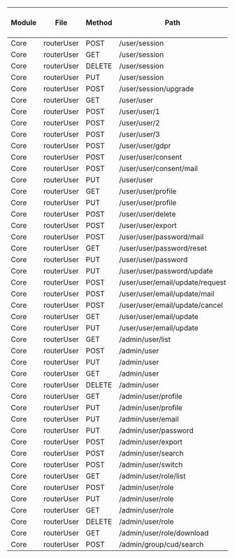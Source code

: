 | Module | File | Method | Path | anonymous | authenticated| administrator | operator | form administrator | P-admin | P-owner | P-operator | P-requisitioner | P-administrator | P-accessioners | P-lab user | P-signout | Comment |
|---|---|---|---|---|---|---|---|---|---|---|---|---|---|---|---|---|---|
|Core | routerUser | POST | /user/session | Y |
|Core | routerUser | GET | /user/session | Y |
|Core | routerUser | DELETE | /user/session | Y |
|Core | routerUser | PUT | /user/session | N | Y |
|Core | routerUser | POST | /user/session/upgrade | N | Y |
|Core | routerUser | GET | /user/user | Y |
|Core | routerUser | POST | /user/user/1 | Y |
|Core | routerUser | POST | /user/user/2 | Y |																				
|Core | routerUser | POST | /user/user/3 | Y |
|Core | routerUser | POST | /user/user/gdpr | N | Y |																	
|Core | routerUser | POST | /user/user/consent | N | Y |																		
|Core | routerUser | POST | /user/user/consent/mail | N | Y |																		
|Core | routerUser | PUT | /user/user | N | Y |					
|Core | routerUser | GET | /user/user/profile | N | Y |	
|Core | routerUser | PUT | /user/user/profile | N | Y |
|Core | routerUser | POST | /user/user/delete | N | Y |
|Core | routerUser | POST | /user/user/export | N | Y |
|Core | routerUser | POST | /user/user/password/mail | N | Y |													
|Core | routerUser | GET | /user/user/password/reset | N | Y |										
|Core | routerUser | PUT | /user/user/password | N | Y |
|Core | routerUser | PUT | /user/user/password/update | N | Y |														
|Core | routerUser | POST | /user/user/email/update/request | N | Y |							
|Core | routerUser | POST | /user/user/email/update/mail | N | Y |					
|Core | routerUser | POST | /user/user/email/update/cancel | N | Y |							
|Core | routerUser | GET | /user/user/email/update | N | Y |							
|Core | routerUser | PUT | /user/user/email/update | N | Y |								
|Core | routerUser | GET | /admin/user/list | N | N | Y | N | N | N/A | N/A | N/A | N/A | N/A | N/A | N/A | N/A |
|Core | routerUser | POST | /admin/user | N | N | Y | N | N | N/A | N/A | N/A | N/A | N/A | N/A | N/A | N/A |										
|Core | routerUser | PUT | /admin/user | N | N | Y | N | N | N/A | N/A | N/A | N/A | N/A | N/A | N/A | N/A |
|Core | routerUser | GET | /admin/user | N | N | Y | N | N | N/A | N/A | N/A | N/A | N/A | N/A | N/A | N/A |
|Core | routerUser | DELETE | /admin/user | N | N | Y | N | N | N/A | N/A | N/A | N/A | N/A | N/A | N/A | N/A |									
|Core | routerUser | GET | /admin/user/profile | N | N | Y | Y | N | N/A | N/A | N/A | N/A | N/A | N/A | N/A | N/A |												
|Core | routerUser | PUT | /admin/user/profile | N | N | Y | Y | N | N/A | N/A | N/A | N/A | N/A | N/A | N/A | N/A |
|Core | routerUser | PUT | /admin/user/email | N | N | Y | N | N | N/A | N/A | N/A | N/A | N/A | N/A | N/A | N/A |															
|Core | routerUser | PUT | /admin/user/password | N | N | Y | N | N | N/A | N/A | N/A | N/A | N/A | N/A | N/A | N/A |
|Core | routerUser | POST | /admin/user/export | N | N | Y | N | N | N/A | N/A | N/A | N/A | N/A | N/A | N/A | N/A |																		
|Core | routerUser | POST | /admin/user/search | N | N | Y | N | N | N/A | N/A | N/A | N/A | N/A | N/A | N/A | N/A |																	
|Core | routerUser | POST | /admin/user/switch | N | N | Y | N | N | N/A | N/A | N/A | N/A | N/A | N/A | N/A | N/A |																	
|Core | routerUser | GET | /admin/user/role/list | N | N | Y | N | N | N/A | N/A | N/A | N/A | N/A | N/A | N/A | N/A |												
|Core | routerUser | POST | /admin/user/role | N | N | Y | N | N | N/A | N/A | N/A | N/A | N/A | N/A | N/A | N/A |
|Core | routerUser | PUT | /admin/user/role | N | N | Y | N | N | N/A | N/A | N/A | N/A | N/A | N/A | N/A | N/A |														
|Core | routerUser | GET | /admin/user/role | N | N | Y | N | N | N/A | N/A | N/A | N/A | N/A | N/A | N/A | N/A |
|Core | routerUser | DELETE | /admin/user/role | N | N | Y | N | N | N/A | N/A | N/A | N/A | N/A | N/A | N/A | N/A |
|Core | routerUser | GET | /admin/user/role/download | N | N | Y | N | N | N/A | N/A | N/A | N/A | N/A | N/A | N/A | N/A |	
|Core | routerUser | POST | /admin/group/cud/search | N | N | Y | N | N | N/A | N/A | N/A | N/A | N/A | N/A | N/A | N/A |
